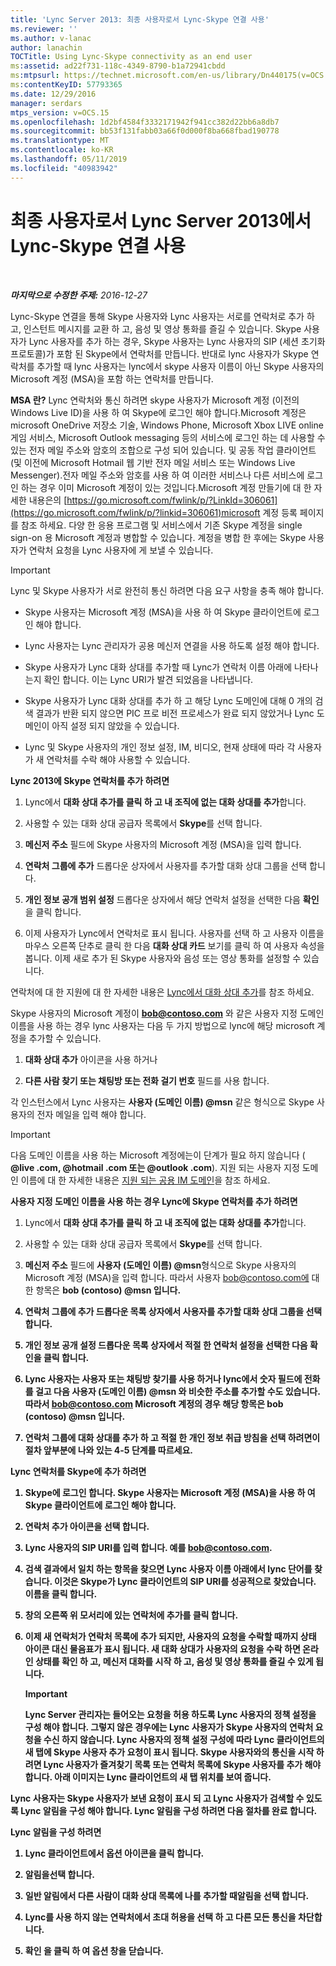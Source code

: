 ```yaml
---
title: 'Lync Server 2013: 최종 사용자로서 Lync-Skype 연결 사용'
ms.reviewer: ''
ms.author: v-lanac
author: lanachin
TOCTitle: Using Lync-Skype connectivity as an end user
ms:assetid: ad22f731-118c-4349-8790-b1a72941cbdd
ms:mtpsurl: https://technet.microsoft.com/en-us/library/Dn440175(v=OCS.15)
ms:contentKeyID: 57793365
ms.date: 12/29/2016
manager: serdars
mtps_version: v=OCS.15
ms.openlocfilehash: 1d2bf4584f3332171942f941cc382d22bb6a8db7
ms.sourcegitcommit: bb53f131fabb03a66f0d000f8ba668fbad190778
ms.translationtype: MT
ms.contentlocale: ko-KR
ms.lasthandoff: 05/11/2019
ms.locfileid: "40983942"
---
```

<div data-xmlns="http://www.w3.org/1999/xhtml">

<div class="topic" data-xmlns="http://www.w3.org/1999/xhtml" data-msxsl="urn:schemas-microsoft-com:xslt" data-cs="http://msdn.microsoft.com/en-us/">

<div data-asp="http://msdn2.microsoft.com/asp">

# <a name="using-lync-skype-connectivity-in-lync-server-2013-as-an-end-user"></a>최종 사용자로서 Lync Server 2013에서 Lync-Skype 연결 사용

</div>

<div id="mainSection">

<div id="mainBody">

<span> </span>

_**마지막으로 수정한 주제:** 2016-12-27_

Lync-Skype 연결을 통해 Skype 사용자와 Lync 사용자는 서로를 연락처로 추가 하 고, 인스턴트 메시지를 교환 하 고, 음성 및 영상 통화를 즐길 수 있습니다. Skype 사용자가 Lync 사용자를 추가 하는 경우, Skype 사용자는 Lync 사용자의 SIP (세션 초기화 프로토콜)가 포함 된 Skype에서 연락처를 만듭니다. 반대로 lync 사용자가 Skype 연락처를 추가할 때 lync 사용자는 lync에서 skype 사용자 이름이 아닌 Skype 사용자의 Microsoft 계정 (MSA)을 포함 하는 연락처를 만듭니다.

**MSA 란?** Lync 연락처와 통신 하려면 skype 사용자가 Microsoft 계정 (이전의 Windows Live ID)을 사용 하 여 Skype에 로그인 해야 합니다.Microsoft 계정은 microsoft OneDrive 저장소 기술, Windows Phone, Microsoft Xbox LIVE online 게임 서비스, Microsoft Outlook messaging 등의 서비스에 로그인 하는 데 사용할 수 있는 전자 메일 주소와 암호의 조합으로 구성 되어 있습니다. 및 공동 작업 클라이언트 (및 이전에 Microsoft Hotmail 웹 기반 전자 메일 서비스 또는 Windows Live Messenger).전자 메일 주소와 암호를 사용 하 여 이러한 서비스나 다른 서비스에 로그인 하는 경우 이미 Microsoft 계정이 있는 것입니다.Microsoft 계정 만들기에 대 한 자세한 내용은의 [https://go.microsoft.com/fwlink/p/?LinkId=306061](https://go.microsoft.com/fwlink/p/?linkid=306061)microsoft 계정 등록 페이지를 참조 하세요. 다양 한 응용 프로그램 및 서비스에서 기존 Skype 계정을 single sign-on 용 Microsoft 계정과 병합할 수 있습니다. 계정을 병합 한 후에는 Skype 사용자가 연락처 요청을 Lync 사용자에 게 보낼 수 있습니다.

<div>


> [!IMPORTANT]  
> Lync 및 Skype 사용자가 서로 완전히 통신 하려면 다음 요구 사항을 충족 해야 합니다. 
> <UL>
> <LI>
> <P>Skype 사용자는 Microsoft 계정 (MSA)을 사용 하 여 Skype 클라이언트에 로그인 해야 합니다.</P>
> <LI>
> <P>Lync 사용자는 Lync 관리자가 공용 메신저 연결을 사용 하도록 설정 해야 합니다.</P>
> <LI>
> <P>Skype 사용자가 Lync 대화 상대를 추가할 때 Lync가 연락처 이름 아래에 나타나는지 확인 합니다. 이는 Lync URI가 발견 되었음을 나타냅니다.</P>
> <LI>
> <P>Skype 사용자가 Lync 대화 상대를 추가 하 고 해당 Lync 도메인에 대해 0 개의 검색 결과가 반환 되지 않으면 PIC 프로 비전 프로세스가 완료 되지 않았거나 Lync 도메인이 아직 설정 되지 않았을 수 있습니다.</P>
> <LI>
> <P>Lync 및 Skype 사용자의 개인 정보 설정, IM, 비디오, 현재 상태에 따라 각 사용자가 새 연락처를 수락 해야 사용할 수 있습니다.</P></LI></UL>



</div>

**Lync 2013에 Skype 연락처를 추가 하려면**

1.  Lync에서 **대화 상대 추가를 클릭 하 고 내 조직에 없는 대화 상대를 추가**합니다.

2.  사용할 수 있는 대화 상대 공급자 목록에서 **Skype**를 선택 합니다.

3.  **메신저 주소** 필드에 Skype 사용자의 Microsoft 계정 (MSA)을 입력 합니다.

4.  **연락처 그룹에 추가** 드롭다운 상자에서 사용자를 추가할 대화 상대 그룹을 선택 합니다.

5.  **개인 정보 공개 범위 설정** 드롭다운 상자에서 해당 연락처 설정을 선택한 다음 **확인**을 클릭 합니다.

6.  이제 사용자가 Lync에서 연락처로 표시 됩니다. 사용자를 선택 하 고 사용자 이름을 마우스 오른쪽 단추로 클릭 한 다음 **대화 상대 카드** 보기를 클릭 하 여 사용자 속성을 봅니다. 이제 새로 추가 된 Skype 사용자와 음성 또는 영상 통화를 설정할 수 있습니다.

연락처에 대 한 지원에 대 한 자세한 내용은 [Lync에서 대화 상대 추가](https://support.office.com/en-us/article/add-a-contact-ae55b88d-b9af-48da-bffe-7cc720a5059a)를 참조 하세요.

Skype 사용자의 Microsoft 계정이 <strong>bob@contoso.com</strong> 와 같은 사용자 지정 도메인 이름을 사용 하는 경우 lync 사용자는 다음 두 가지 방법으로 lync에 해당 microsoft 계정을 추가할 수 있습니다.

1.  **대화 상대 추가** 아이콘을 사용 하거나

2.  **다른 사람 찾기 또는 채팅방 또는 전화 걸기 번호** 필드를 사용 합니다.

각 인스턴스에서 Lync 사용자는 <strong>사용자 (도메인 이름) @msn</strong> 같은 형식으로 Skype 사용자의 전자 메일을 입력 해야 합니다.

<div>


> [!IMPORTANT]  
> 다음 도메인 이름을 사용 하는 Microsoft 계정에는이 단계가 필요 하지 않습니다 ( <STRONG>@live .com, @hotmail .com 또는 @outlook .com</STRONG>). 지원 되는 사용자 지정 도메인 이름에 대 한 자세한 내용은 <A href="https://support.microsoft.com/kb/897567">지원 되는 공용 IM 도메인</A>을 참조 하세요.



</div>

**사용자 지정 도메인 이름을 사용 하는 경우 Lync에 Skype 연락처를 추가 하려면**

1.  Lync에서 **대화 상대 추가를 클릭 하 고 내 조직에 없는 대화 상대를 추가**합니다.

2.  사용할 수 있는 대화 상대 공급자 목록에서 **Skype**를 선택 합니다.

3.  **메신저 주소** 필드에 <strong>사용자 (도메인 이름) @msn</strong>형식으로 Skype 사용자의 Microsoft 계정 (MSA)을 입력 합니다. 따라서 사용자 bob@contoso.com에 대 한 항목은 <strong>bob (contoso) @msn<strong> 입니다.

4.  **연락처 그룹에 추가** 드롭다운 목록 상자에서 사용자를 추가할 대화 상대 그룹을 선택 합니다.

5.  **개인 정보 공개 설정** 드롭다운 목록 상자에서 적절 한 연락처 설정을 선택한 다음 **확인**을 클릭 합니다.

6.  Lync 사용자는 사용자 **또는 채팅방 찾기를 사용 하거나** lync에서 숫자 필드에 전화를 걸고 다음 <strong>사용자 (도메인 이름) @msn</strong> 와 비슷한 주소를 추가할 수도 있습니다. 따라서 bob@contoso.com Microsoft 계정의 경우 해당 항목은 <strong>bob (contoso) @msn</strong> 입니다.

7.  연락처 그룹에 대화 상대를 추가 하 고 적절 한 개인 정보 취급 방침을 선택 하려면이 절차 앞부분에 나와 있는 4-5 단계를 따르세요.

**Lync 연락처를 Skype에 추가 하려면**

1.  Skype에 로그인 합니다. Skype 사용자는 Microsoft 계정 (MSA)을 사용 하 여 Skype 클라이언트에 로그인 해야 합니다.

2.  연락처 추가 아이콘을 선택 합니다.

3.  Lync 사용자의 SIP URI를 입력 합니다. 예를 bob@contoso.com.

4.  검색 결과에서 일치 하는 항목을 찾으면 Lync 사용자 이름 아래에서 **lync** 단어를 찾습니다. 이것은 Skype가 Lync 클라이언트의 SIP URI를 성공적으로 찾았습니다. 이름을 클릭 합니다.

5.  창의 오른쪽 위 모서리에 있는 연락처에 추가를 클릭 합니다.

6.  이제 새 연락처가 연락처 목록에 추가 되지만, 사용자의 요청을 수락할 때까지 상태 아이콘 대신 물음표가 표시 됩니다. 새 대화 상대가 사용자의 요청을 수락 하면 온라인 상태를 확인 하 고, 메신저 대화를 시작 하 고, 음성 및 영상 통화를 즐길 수 있게 됩니다.
    
    <div>
    

    > [!IMPORTANT]  
    > Lync Server 관리자는 들어오는 요청을 허용 하도록 Lync 사용자의 정책 설정을 구성 해야 합니다. 그렇지 않은 경우에는 Lync 사용자가 Skype 사용자의 연락처 요청을 수신 하지 않습니다. Lync 사용자의 정책 설정 구성에 따라 Lync 클라이언트의 <STRONG>새</STRONG> 탭에 Skype 사용자 추가 요청이 표시 됩니다. Skype 사용자와의 통신을 시작 하려면 Lync 사용자가 즐겨찾기 목록 또는 연락처 목록에 Skype 사용자를 추가 해야 합니다. 아래 이미지는 Lync 클라이언트의 <STRONG>새</STRONG> 탭 위치를 보여 줍니다.

    
    </div>

Lync 사용자는 Skype 사용자가 보낸 요청이 표시 되 고 Lync 사용자가 검색할 수 있도록 Lync 알림을 구성 해야 합니다. Lync 알림을 구성 하려면 다음 절차를 완료 합니다.

**Lync 알림을 구성 하려면**

1.  Lync 클라이언트에서 **옵션** 아이콘을 클릭 합니다.

2.  **알림을**선택 합니다.

3.  **일반 알림에서** **다른 사람이 대화 상대 목록에 나를 추가할 때**알림을 선택 합니다.

4.  **Lync를 사용 하지 않는 연락처**에서 초대 허용을 선택 하 고 **다른 모든 통신을 차단**합니다.

5.  **확인** 을 클릭 하 여 옵션 창을 닫습니다.

</div>

<span> </span>

</div>

</div>

</div>


